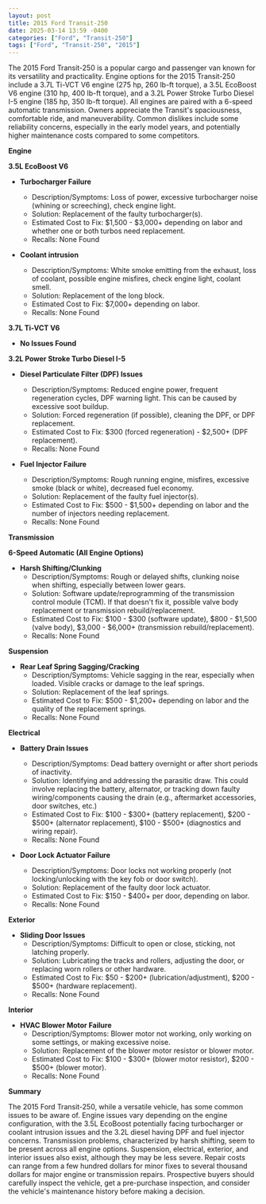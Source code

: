 ```yaml
---
layout: post
title: 2015 Ford Transit-250
date: 2025-03-14 13:59 -0400
categories: ["Ford", "Transit-250"]
tags: ["Ford", "Transit-250", "2015"]
---
```

The 2015 Ford Transit-250 is a popular cargo and passenger van known for its versatility and practicality. Engine options for the 2015 Transit-250 include a 3.7L Ti-VCT V6 engine (275 hp, 260 lb-ft torque), a 3.5L EcoBoost V6 engine (310 hp, 400 lb-ft torque), and a 3.2L Power Stroke Turbo Diesel I-5 engine (185 hp, 350 lb-ft torque). All engines are paired with a 6-speed automatic transmission. Owners appreciate the Transit's spaciousness, comfortable ride, and maneuverability. Common dislikes include some reliability concerns, especially in the early model years, and potentially higher maintenance costs compared to some competitors.

**Engine**

**3.5L EcoBoost V6**

* **Turbocharger Failure**
    * Description/Symptoms: Loss of power, excessive turbocharger noise (whining or screeching), check engine light.
    * Solution: Replacement of the faulty turbocharger(s).
    * Estimated Cost to Fix: $1,500 - $3,000+ depending on labor and whether one or both turbos need replacement.
    * Recalls: None Found

* **Coolant intrusion**
    * Description/Symptoms: White smoke emitting from the exhaust, loss of coolant, possible engine misfires, check engine light, coolant smell.
    * Solution: Replacement of the long block.
    * Estimated Cost to Fix: $7,000+ depending on labor.
    * Recalls: None Found

**3.7L Ti-VCT V6**

* **No Issues Found**

**3.2L Power Stroke Turbo Diesel I-5**

* **Diesel Particulate Filter (DPF) Issues**
    * Description/Symptoms: Reduced engine power, frequent regeneration cycles, DPF warning light. This can be caused by excessive soot buildup.
    * Solution: Forced regeneration (if possible), cleaning the DPF, or DPF replacement.
    * Estimated Cost to Fix: $300 (forced regeneration) - $2,500+ (DPF replacement).
    * Recalls: None Found

* **Fuel Injector Failure**
    * Description/Symptoms: Rough running engine, misfires, excessive smoke (black or white), decreased fuel economy.
    * Solution: Replacement of the faulty fuel injector(s).
    * Estimated Cost to Fix: $500 - $1,500+ depending on labor and the number of injectors needing replacement.
    * Recalls: None Found

**Transmission**

**6-Speed Automatic (All Engine Options)**

* **Harsh Shifting/Clunking**
    * Description/Symptoms: Rough or delayed shifts, clunking noise when shifting, especially between lower gears.
    * Solution: Software update/reprogramming of the transmission control module (TCM). If that doesn't fix it, possible valve body replacement or transmission rebuild/replacement.
    * Estimated Cost to Fix: $100 - $300 (software update), $800 - $1,500 (valve body), $3,000 - $6,000+ (transmission rebuild/replacement).
    * Recalls: None Found

**Suspension**

* **Rear Leaf Spring Sagging/Cracking**
    * Description/Symptoms: Vehicle sagging in the rear, especially when loaded. Visible cracks or damage to the leaf springs.
    * Solution: Replacement of the leaf springs.
    * Estimated Cost to Fix: $500 - $1,200+ depending on labor and the quality of the replacement springs.
    * Recalls: None Found

**Electrical**

* **Battery Drain Issues**
    * Description/Symptoms: Dead battery overnight or after short periods of inactivity.
    * Solution: Identifying and addressing the parasitic draw. This could involve replacing the battery, alternator, or tracking down faulty wiring/components causing the drain (e.g., aftermarket accessories, door switches, etc.)
    * Estimated Cost to Fix: $100 - $300+ (battery replacement), $200 - $500+ (alternator replacement), $100 - $500+ (diagnostics and wiring repair).
    * Recalls: None Found

* **Door Lock Actuator Failure**
    * Description/Symptoms: Door locks not working properly (not locking/unlocking with the key fob or door switch).
    * Solution: Replacement of the faulty door lock actuator.
    * Estimated Cost to Fix: $150 - $400+ per door, depending on labor.
    * Recalls: None Found

**Exterior**

* **Sliding Door Issues**
    * Description/Symptoms: Difficult to open or close, sticking, not latching properly.
    * Solution: Lubricating the tracks and rollers, adjusting the door, or replacing worn rollers or other hardware.
    * Estimated Cost to Fix: $50 - $200+ (lubrication/adjustment), $200 - $500+ (hardware replacement).
    * Recalls: None Found

**Interior**

* **HVAC Blower Motor Failure**
    * Description/Symptoms: Blower motor not working, only working on some settings, or making excessive noise.
    * Solution: Replacement of the blower motor resistor or blower motor.
    * Estimated Cost to Fix: $100 - $300+ (blower motor resistor), $200 - $500+ (blower motor).
    * Recalls: None Found

**Summary**

The 2015 Ford Transit-250, while a versatile vehicle, has some common issues to be aware of. Engine issues vary depending on the engine configuration, with the 3.5L EcoBoost potentially facing turbocharger or coolant intrusion issues and the 3.2L diesel having DPF and fuel injector concerns. Transmission problems, characterized by harsh shifting, seem to be present across all engine options. Suspension, electrical, exterior, and interior issues also exist, although they may be less severe. Repair costs can range from a few hundred dollars for minor fixes to several thousand dollars for major engine or transmission repairs. Prospective buyers should carefully inspect the vehicle, get a pre-purchase inspection, and consider the vehicle's maintenance history before making a decision.

